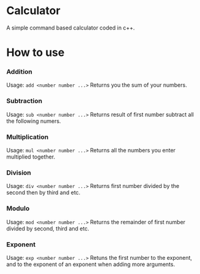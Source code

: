 # Calculator
A simple command based calculator coded in c++.

# How to use
### Addition
Usage: `add <number number ...>`
Returns you the sum of your numbers.

### Subtraction
Usage: `sub <number number ...>`
Returns result of first number subtract all the following numers.

### Multiplication
Usage: `mul <number number ...>`
Returns all the numbers you enter multiplied together.

### Division
Usage: `div <number number ...>`
Returns first number divided by the second then by third and etc.

### Modulo
Usage: `mod <number number ...>`
Returns the remainder of first number divided by second, third and etc.

### Exponent
Usage: `exp <number number ...>`
Retuns the first number to the exponent, and to the exponent of an exponent when adding more arguments.
